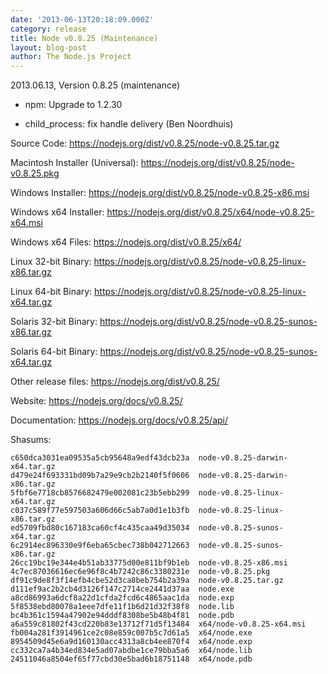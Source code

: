 ```yaml
---
date: '2013-06-13T20:18:09.000Z'
category: release
title: Node v0.8.25 (Maintenance)
layout: blog-post
author: The Node.js Project
---
```


2013.06.13, Version 0.8.25 (maintenance)

- npm: Upgrade to 1.2.30

- child_process: fix handle delivery (Ben Noordhuis)

Source Code: https://nodejs.org/dist/v0.8.25/node-v0.8.25.tar.gz

Macintosh Installer (Universal): https://nodejs.org/dist/v0.8.25/node-v0.8.25.pkg

Windows Installer: https://nodejs.org/dist/v0.8.25/node-v0.8.25-x86.msi

Windows x64 Installer: https://nodejs.org/dist/v0.8.25/x64/node-v0.8.25-x64.msi

Windows x64 Files: https://nodejs.org/dist/v0.8.25/x64/

Linux 32-bit Binary: https://nodejs.org/dist/v0.8.25/node-v0.8.25-linux-x86.tar.gz

Linux 64-bit Binary: https://nodejs.org/dist/v0.8.25/node-v0.8.25-linux-x64.tar.gz

Solaris 32-bit Binary: https://nodejs.org/dist/v0.8.25/node-v0.8.25-sunos-x86.tar.gz

Solaris 64-bit Binary: https://nodejs.org/dist/v0.8.25/node-v0.8.25-sunos-x64.tar.gz

Other release files: https://nodejs.org/dist/v0.8.25/

Website: https://nodejs.org/docs/v0.8.25/

Documentation: https://nodejs.org/docs/v0.8.25/api/

Shasums:

```
c650dca3031ea09535a5cb95648a9edf43dcb23a  node-v0.8.25-darwin-x64.tar.gz
d479e24f693331bd09b7a29e9cb2b2140f5f0606  node-v0.8.25-darwin-x86.tar.gz
5fbf6e7718cb8576682479e002081c23b5ebb299  node-v0.8.25-linux-x64.tar.gz
c037c589f77e597503a606d66c5ab7a0d1e1b3fb  node-v0.8.25-linux-x86.tar.gz
ed5709fbd80c167183ca60cf4c435caa49d35034  node-v0.8.25-sunos-x64.tar.gz
6c2914ec896330e9f6eba65cbec738b042712663  node-v0.8.25-sunos-x86.tar.gz
26cc19bc19e344e4b51ab33775d00e811bf9b1eb  node-v0.8.25-x86.msi
4c7ec87036616ec6e96f8c4b7242c86c3380231e  node-v0.8.25.pkg
df91c9de8f3f14efb4cbe52d3ca8beb754b2a39a  node-v0.8.25.tar.gz
d111ef9ac2b2cb4d3126f147c2714ce2441d37aa  node.exe
a8cd86993a6dcf8a22d1cfda2fcd6c4865aac1da  node.exp
5f8538ebd80078a1eee7dfe11f1b6d21d32f38f8  node.lib
bc4b361c1594a47902e94dddf8308be5b48b4f81  node.pdb
a6a559c81802f43cd220b83e13712f71d5f13484  x64/node-v0.8.25-x64.msi
fb004a281f3914961ce2c08e859c007b5c7d61a5  x64/node.exe
8954509d45e6a9d160130acc4313a8cb4ee870f4  x64/node.exp
cc332ca7a4b34ed834e5ad07abdbe1ce79bba5a6  x64/node.lib
24511046a8504ef65f77cbd30e5bad6b18751148  x64/node.pdb
```
